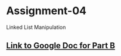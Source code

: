 # Assignment-04
Linked List Manipulation

## [Link to Google Doc for Part B](https://docs.google.com/document/d/18sjYxQIQUMxAj83MuT9w40g2MZ3K1qzbbvHnaCPz674/edit?usp=sharing)
